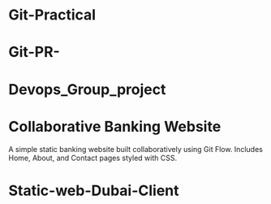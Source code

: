 # Git-Practical
# Git-PR-
# Devops_Group_project
# Collaborative Banking Website
A simple static banking website built collaboratively using Git Flow.
Includes Home, About, and Contact pages styled with CSS.
# Static-web-Dubai-Client
